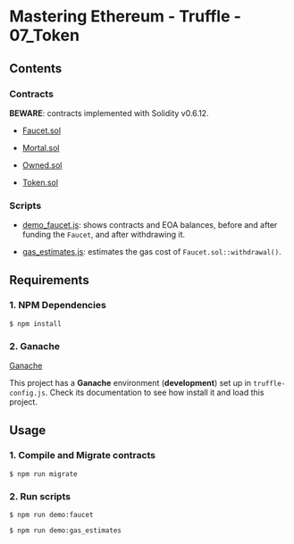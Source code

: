 # Mastering Ethereum - Truffle - 07_Token

## Contents

### Contracts

**BEWARE**: contracts implemented with Solidity v0.6.12.

- [Faucet.sol](contracts/Faucet.sol)

- [Mortal.sol](contracts/Mortal.sol)

- [Owned.sol](contracts/Owned.sol)

- [Token.sol](contracts/Token.sol)

### Scripts

- [demo_faucet.js](scripts/demo_faucet.js): shows contracts and EOA balances, before and after funding the `Faucet`, and after withdrawing it.

- [gas_estimates.js](scripts/gas_estimates.js): estimates the gas cost of `Faucet.sol::withdrawal()`.

## Requirements

### 1. NPM Dependencies

```shell
$ npm install
```

### 2. Ganache

[Ganache](https://www.trufflesuite.com/ganache)

This project has a **Ganache** environment (**development**) set up in `truffle-config.js`. Check its documentation to see how install it and load this project.

## Usage

### 1. Compile and Migrate contracts

```shell
$ npm run migrate
```

### 2. Run scripts

```shell
$ npm run demo:faucet
```

```shell
$ npm run demo:gas_estimates
```
